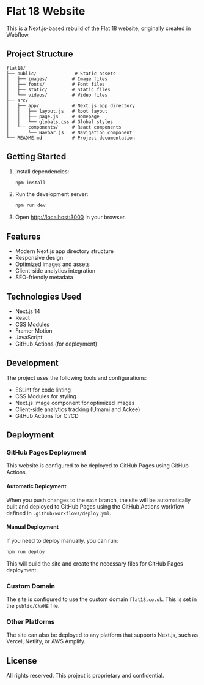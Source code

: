 # Flat 18 Website

This is a Next.js-based rebuild of the Flat 18 website, originally created in Webflow.

## Project Structure

```
flat18/
├── public/              # Static assets
│   ├── images/         # Image files
│   ├── fonts/          # Font files
│   ├── static/         # Static files
│   └── videos/         # Video files
├── src/
│   ├── app/            # Next.js app directory
│   │   ├── layout.js   # Root layout
│   │   ├── page.js     # Homepage
│   │   └── globals.css # Global styles
│   └── components/     # React components
│       └── Navbar.js   # Navigation component
└── README.md           # Project documentation
```

## Getting Started

1. Install dependencies:
   ```bash
   npm install
   ```

2. Run the development server:
   ```bash
   npm run dev
   ```

3. Open [http://localhost:3000](http://localhost:3000) in your browser.

## Features

- Modern Next.js app directory structure
- Responsive design
- Optimized images and assets
- Client-side analytics integration
- SEO-friendly metadata

## Technologies Used

- Next.js 14
- React
- CSS Modules
- Framer Motion
- JavaScript
- GitHub Actions (for deployment)

## Development

The project uses the following tools and configurations:

- ESLint for code linting
- CSS Modules for styling
- Next.js Image component for optimized images
- Client-side analytics tracking (Umami and Ackee)
- GitHub Actions for CI/CD

## Deployment

### GitHub Pages Deployment

This website is configured to be deployed to GitHub Pages using GitHub Actions.

#### Automatic Deployment

When you push changes to the `main` branch, the site will be automatically built and deployed to GitHub Pages using the GitHub Actions workflow defined in `.github/workflows/deploy.yml`.

#### Manual Deployment

If you need to deploy manually, you can run:

```bash
npm run deploy
```

This will build the site and create the necessary files for GitHub Pages deployment.

### Custom Domain

The site is configured to use the custom domain `flat18.co.uk`. This is set in the `public/CNAME` file.

### Other Platforms

The site can also be deployed to any platform that supports Next.js, such as Vercel, Netlify, or AWS Amplify.

## License

All rights reserved. This project is proprietary and confidential.
